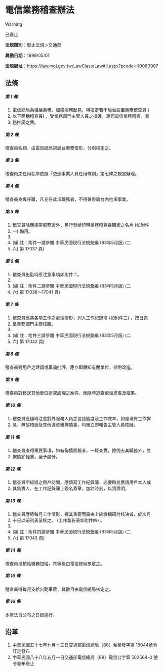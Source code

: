 # 電信業務稽查辦法
> [!WARNING]
> 已廢止

**法規類別**：廢止法規＞交通部

**異動日期**：1999/05/01  

**法規網址**：https://law.moj.gov.tw/LawClass/LawAll.aspx?pcode=K0060007



## 法條
##### 第 1 條
1. 電信總局為推展業務，加強服務起見，特指定若干局台設置業務稽查員 (
1. 以下簡稱稽查員) ，受業務部門主管人員之指導，專司電信業務稽查，業
1. 務推廣之責。

##### 第 2 條
稽查員名額，由電信總局視局台業務情形，分別核定之。

##### 第 3 條
稽查員之任用程序依照「交通事業人員任用條例」第七條之規定辦理。

##### 第 4 條
稽查員為專任職，凡充任此項職務者，不得兼辦局台內他項事業。

##### 第 5 條
1. 稽查員除應攜帶服務證外，另行發給印明業務稽查員職銜之名片 (如附件
1. 一) 備用。
1. 
1.  (編      註：附件一請參閱 中華民國現行法規彙編 (83年5月版)  (二
1.   六) 第 17037 頁)

##### 第 6 條
1. 稽查員出勤時應注意事項如附件二。
1. 
1.  (編      註：附件二請參閱 中華民國現行法規彙編 (83年5月版)  (二
1.   六) 第 17038～17041 頁)

##### 第 7 條
1. 稽查員應將各項工作之處理情形，列入工作紀錄簿 (如附件三) ，按日送
1. 呈業務部門主管核閱。
1. 
1.  (編      註：附件三請參閱 中華民國現行法規彙編 (83年5月版)  (二
1.   六) 第 17042 頁)

##### 第 8 條
稽查員對用戶之建議或輿論批評，應立即轉知有關單位，參酌改進。

##### 第 9 條
稽查員對移送其他單位研究處理之案件，應隨時追查處理進度及結果。

##### 第 10 條
1. 稽查員應隨時注意對外服務人員之言語態度及工作效率，如發現有工作懈
1. 怠，無故稽延及其他違章舞弊情事，均應立即報告主管人員核辦。

##### 第 11 條
1. 稽查員查得重要事項，如有徇情匿報者，一經查實，除開去其職務外，並
1. 按情節輕重，嚴予處分。

##### 第 12 條
1. 稽查員所經辦之用戶訪問，應填寫工作紀錄簿，必要時並應請用戶本人或
1. 其負責人，在工作記錄簿上簽名蓋章，加註時刻，以資證明。

##### 第 13 條
1. 稽查員應將每月工作情形，擇其重要而需由上級機構研討核決者，於次月
1. 十日以前列表呈核之。 (工作報告表如附件四) 。
1. 
1.  (編      註：附件四請參閱 中華民國現行法規彙編 (83年5月版)  (二
1.   六) 第 17043 頁)

##### 第 14 條
稽查員准核給職務加給，其等級由電信總局核定之。

##### 第 15 條
稽查員得每月支給出勤車費，其數目由電信總局核定之。

##### 第 16 條
本辦法自公布之日起施行。

## 沿革
1. 中華民國五十七年九月十三日交通部電信總局（88）台業發字第 18044號令訂定發布
1. 中華民國八十八年五月一日交通部電信總局（88）電信公字第 502564-0 號令發布廢止
